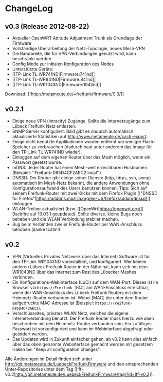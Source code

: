 # ChangeLog

## v0.3 (Release 2012-08-22)

* Aktueller OpenWRT Attitude Adjustment Trunk als Grundlage der Firmware
* Vollständige Überarbeitung der Netz-Topologie, neues Mesh-VPN
* Die Bandbreite, die für VPN-Verbindungen genutzt wird, kann beschränkt werden
* Config Mode zur initialen Konfiguration des Nodes
* Unterstützte Geräte:
 * [[TP-Link TL-WR741ND|Firmware:741nd]]
 * [[TP-Link TL-WR841ND|Firmware:841nd]]
 * [[TP-Link TL-WR1043ND|Firmware:1043nd]]

Download: [[http://metameute.de/~freifunk/firmware/0.3/]]

## v0.2.1

 * Einige neue VPN (intracity) Zugänge. Sollte die Internetzugänge zum Lübeck Freifunk Netz entlasten.
 * SNMP Server konfiguriert. Bald gibt es dadurch automatisch aktualisierte Statistiken auf http://www.metameute.de/cacti-export.
 * Einige nicht benutzte Applikationen wurden entfernt um weniger Flash-Speicher zu verbrauchen (dadurch baut unter anderem das Image für den TP-Link TL-WR741ND wieder).
 * Einloggen auf dem eigenen Router über das Mesh möglich, wenn ein Passwort gesetzt wurde.
 * mDNS: Jeder Router hat einen Mesh-weit erreichbaren Hostnamen (Beispiel: ''Freifunk-D85D4CF2AEC2.local'')
 * DNSSD: Der Router gibt einige seiner Dienste (http, https, ssh, snmp) automatisch im Mesh-Netz bekannt, die andere Anwendungen ohne Konfigurationsaufwand des Users benutzen können. Tipp: Sich auf seinem Freifunk-Router mit zwei Klicks mit dem Firefox Plugin [["DNSSD for Firefox"|https://addons.mozilla.org/en-US/firefox/addon/dnssd/]] einloggen.
 * WLAN-Treiber aktualisiert (bzw. [[OpenWrt|https://openwrt.org/]] Backfire auf 10.03.1 geupdated). Sollte diverse, kleine Bugs noch beheben und die WLAN Verbindung stabiler machen.
 * Bug beim Verbinden zweier Freifunk-Router per WAN-Anschluss behoben (danke tcatm!).

## v0.2

 * VPN (Virtuelles Privates Netzwerk über das Internet) Software ist für den TP-Link WR1043ND vorinstalliert, und konfiguriert. Wer keinen anderen Lübeck Freifunk Router in der Nähe hat, kann sich mit dem WR1043ND über das Internet zum Rest des Lübecker Meshes verbinden.
 * Ein Konfigurations-Webinterface (LuCI) auf dem WAN-Port. Dieses ist im Browser via `https://Freifunk-[MAC]` am WAN-Anschluss erreichbar, wenn der WAN-Anschluss des Lübeck Freifunk Routers mit dem Heimnetz-Router verbunden ist. Wobei [MAC] die unter dem Router aufgedruckte MAC-Adresse ist (Beispiel: `https://Freifunk-D85D4CF2AEC2`).
 * Verschlüsseltes, privates WLAN Netz, welches die eigene Internetverbindung benutzt. Der Freifunk Router muss hierzu wie oben beschrieben mit dem Heimnetz-Router verbunden sein. Ein zufälliges Passwort ist vorkonfiguriert und kann im Webinterface abgefragt oder geändert werden.
 * Das Updaten wird in Zukunft einfacher gehen, ab v0.2 kann dies einfach über das oben genannte Webinterface gemacht werden mit gesetzem Haken bei "Keep all configuration changes".

Alle Änderungen im Detail finden sich unter http://git.metameute.de/LuebeckFreifunkFirmware und den entsprechenden Unter-Repositories unter dem Tag [[lff-v0.2|http://git.metameute.de/LuebeckFreifunkFirmware/tag/?id=lff-v0.2]].
